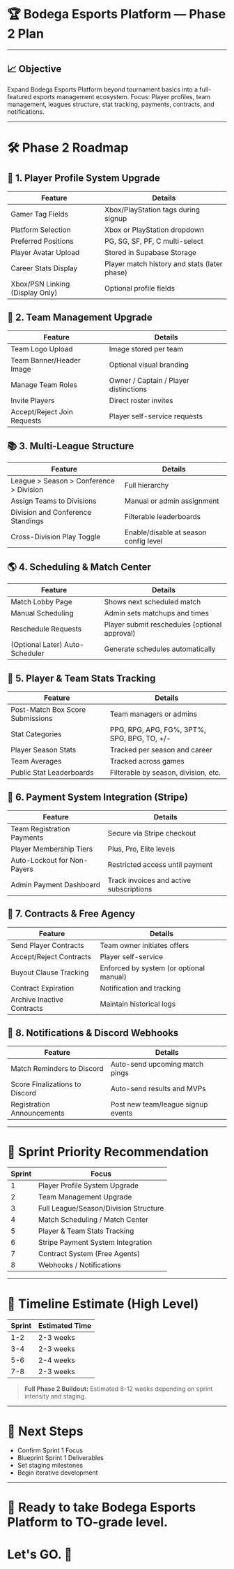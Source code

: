 # 🏆 Bodega Esports Platform — Phase 2 Plan

---

## 📈 Objective

Expand Bodega Esports Platform beyond tournament basics into a full-featured esports management ecosystem.
Focus: Player profiles, team management, leagues structure, stat tracking, payments, contracts, and notifications.

---

# 🛠️ Phase 2 Roadmap

## 👤 1. Player Profile System Upgrade

| Feature | Details |
|---|---|
| Gamer Tag Fields | Xbox/PlayStation tags during signup |
| Platform Selection | Xbox or PlayStation dropdown |
| Preferred Positions | PG, SG, SF, PF, C multi-select |
| Player Avatar Upload | Stored in Supabase Storage |
| Career Stats Display | Player match history and stats (later phase) |
| Xbox/PSN Linking (Display Only) | Optional profile fields |


## 👥 2. Team Management Upgrade

| Feature | Details |
|---|---|
| Team Logo Upload | Image stored per team |
| Team Banner/Header Image | Optional visual branding |
| Manage Team Roles | Owner / Captain / Player distinctions |
| Invite Players | Direct roster invites |
| Accept/Reject Join Requests | Player self-service requests |


## 📚 3. Multi-League Structure

| Feature | Details |
|---|---|
| League > Season > Conference > Division | Full hierarchy |
| Assign Teams to Divisions | Manual or admin assignment |
| Division and Conference Standings | Filterable leaderboards |
| Cross-Division Play Toggle | Enable/disable at season config level |


## 🌎 4. Scheduling & Match Center

| Feature | Details |
|---|---|
| Match Lobby Page | Shows next scheduled match |
| Manual Scheduling | Admin sets matchups and times |
| Reschedule Requests | Player submit reschedules (optional approval) |
| (Optional Later) Auto-Scheduler | Generate schedules automatically |


## 🏅 5. Player & Team Stats Tracking

| Feature | Details |
|---|---|
| Post-Match Box Score Submissions | Team managers or admins |
| Stat Categories | PPG, RPG, APG, FG%, 3PT%, SPG, BPG, TO, +/- |
| Player Season Stats | Tracked per season and career |
| Team Averages | Tracked across games |
| Public Stat Leaderboards | Filterable by season, division, etc. |


## 💸 6. Payment System Integration (Stripe)

| Feature | Details |
|---|---|
| Team Registration Payments | Secure via Stripe checkout |
| Player Membership Tiers | Plus, Pro, Elite levels |
| Auto-Lockout for Non-Payers | Restricted access until payment |
| Admin Payment Dashboard | Track invoices and active subscriptions |


## 💼 7. Contracts & Free Agency

| Feature | Details |
|---|---|
| Send Player Contracts | Team owner initiates offers |
| Accept/Reject Contracts | Player self-service |
| Buyout Clause Tracking | Enforced by system (or optional manual) |
| Contract Expiration | Notification and tracking |
| Archive Inactive Contracts | Maintain historical logs |


## 💬 8. Notifications & Discord Webhooks

| Feature | Details |
|---|---|
| Match Reminders to Discord | Auto-send upcoming match pings |
| Score Finalizations to Discord | Auto-send results and MVPs |
| Registration Announcements | Post new team/league signup events |

---

# 🔄 Sprint Priority Recommendation

| Sprint | Focus |
|---|---|
| 1 | Player Profile System Upgrade |
| 2 | Team Management Upgrade |
| 3 | Full League/Season/Division Structure |
| 4 | Match Scheduling / Match Center |
| 5 | Player & Team Stats Tracking |
| 6 | Stripe Payment System Integration |
| 7 | Contract System (Free Agents) |
| 8 | Webhooks / Notifications |


---

# 📆 Timeline Estimate (High Level)

| Sprint | Estimated Time |
|---|---|
| 1-2 | 2-3 weeks |
| 3-4 | 2-3 weeks |
| 5-6 | 2-4 weeks |
| 7-8 | 2-3 weeks |

> **Full Phase 2 Buildout:** Estimated 8-12 weeks depending on sprint intensity and staging.

---

# 🔄 Next Steps

- Confirm Sprint 1 Focus
- Blueprint Sprint 1 Deliverables
- Set staging milestones
- Begin iterative development

---

# 💪 Ready to take Bodega Esports Platform to TO-grade level.
# Let's GO. 🌟

